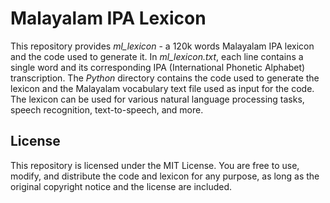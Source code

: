 # Malayalam IPA Lexicon

This repository provides *ml_lexicon* - a 120k words Malayalam IPA lexicon and the code used to generate it. In *ml_lexicon.txt*, each line contains a single word and its corresponding IPA (International Phonetic Alphabet) transcription.
The *Python* directory contains the code used to generate the lexicon and the Malayalam vocabulary text file used as input for the code.
The lexicon can be used for various natural language processing tasks, speech recognition, text-to-speech, and more. 

## License

This repository is licensed under the MIT License. You are free to use, modify, and distribute the code and lexicon for any purpose, as long as the original copyright notice and the license are included.
